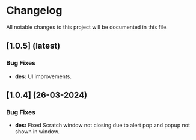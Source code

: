 # Changelog

All notable changes to this project will be documented in this file. 

## [1.0.5] (latest)


### Bug Fixes

* **des:**  UI improvements.
## [1.0.4] (26-03-2024)


### Bug Fixes

* **des:**  Fixed Scratch window not closing due to alert pop and popup not shown in window.
